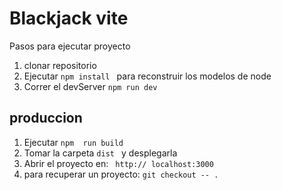 # Blackjack vite

Pasos para ejecutar proyecto

1. clonar repositorio
2. Ejecutar ```npm install ``` para reconstruir los modelos de node
3. Correr el devServer ``` npm run dev ``` 

## produccion
1. Ejecutar ``` npm  run build ```
2. Tomar la carpeta ``` dist  ``` y desplegarla
3. Abrir el proyecto en: ``` http:// localhost:3000```   
4. para recuperar un proyecto: `git checkout -- .`